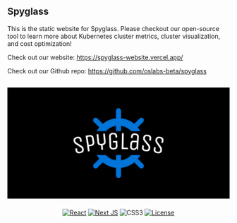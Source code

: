 ## Spyglass 

This is the static website for Spyglass. Please checkout our open-source tool to learn more about Kubernetes cluster metrics, cluster visualization, and cost optimization!

Check out our website: https://spyglass-website.vercel.app/

Check out our Github repo: https://github.com/oslabs-beta/spyglass

<div align="center">

## [![banner](/public/banner.png)](https://github.com/oslabs-beta/spyglass)
<!-- https://ileriayo.github.io/markdown-badges/#markdown-badges -->
[![React](https://img.shields.io/badge/react-%2320232a.svg?style=for-the-badge&logo=react&logoColor=%2361DAFB)](https://reactjs.org/)
[![Next JS](https://img.shields.io/badge/Next-black?style=for-the-badge&logo=next.js&logoColor=white)](https://nextjs.org/)
![CSS3](https://img.shields.io/badge/css3-%231572B6.svg?style=for-the-badge&logo=css3&logoColor=white)
[![License](https://img.shields.io/github/license/Ileriayo/markdown-badges?style=for-the-badge)](public/LICENSE)

</div>
